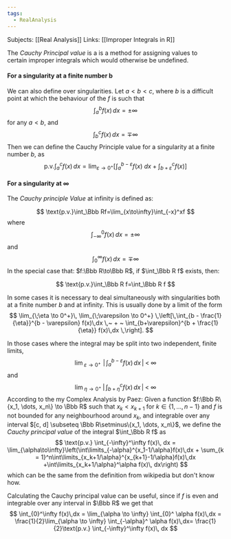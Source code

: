 ```yaml
---
tags:
  - RealAnalysis
---
```

Subjects: [[Real Analysis]]
Links: [[Improper Integrals in R]]

The *Cauchy Principal value* is a is a method for assigning values to certain improper integrals which would otherwise be undefined.
#### For a singularity at a finite number b
We can also define over singularities. Let $a < b< c$, where $b$ is a difficult point at which the behaviour of the $f$ is such that
$$
\int_a^b f(x)\, dx = \pm \infty
$$
for any $a< b$, and 
$$
\int_b^c f(x)\,dx =\mp \infty
$$
Then we can define the Cauchy Principle value for a singularity at a finite number $b$, as 
$$
\text{p.v.}\int_a^c f(x)\,dx=\lim_{\varepsilon\to 0^+} \left[\int_a^{b-\varepsilon} f(x)\ dx +\int_{b+\varepsilon}^c f(x)\right] 
$$
#### For a singularity at $\infty$

The *Cauchy principle Value* at infinity is defined as:

$$ \text{p.v.}\int_\Bbb Rf=\lim_{x\to\infty}\int_{-x}^xf $$
where 
$$
\int_{-\infty}^0 f(x)\, dx = \pm \infty
$$
and 
$$
\int_0^\infty f(x)\, dx = \mp\infty
$$In the special case that: $f:\Bbb R\to\Bbb R$, if $\int_\Bbb R f$ exists, then:

$$ \text{p.v.}\int_\Bbb R f=\int_\Bbb R f $$

In some cases it is necessary to deal simultaneously with singularities both at a finite number $b$ and at infinity. This is usually done by a limit of the form 
$$
\lim_{\;\eta \to 0^+}\, \lim_{\;\varepsilon \to 0^+} \,\left[\,\int_{b - \frac{1}{\eta}}^{b - \varepsilon} f(x)\,dx \,~ + ~ \int_{b+\varepsilon}^{b + \frac{1}{\eta}} f(x)\,dx \,\right].
$$

In those cases where the integral may be split into two independent, finite limits,
$$
\lim_{\; \varepsilon\to 0^+\;} \, \left|\,\int_a^{b-\varepsilon} f(x)\,dx \,\right|\; < \;\infty
$$
and 
$$
\lim_{\;\eta\to 0^+}\;\left|\,\int_{b+\eta}^c f(x)\,dx \,\right| \; < \; \infty
$$
According to the my Complex Analysis by Paez:
Given a function $f:\Bbb R\{x_1, \dots, x_n\} \to \Bbb R$ such that $x_k <x_{k+1}$ for $k \in\{1, \dots, n-1\}$ and $f$ is not bounded for any neighbourhood around $x_k$, and integrable over any interval $[c, d] \subseteq \Bbb R\setminus\{x_1, \dots, x_n\}$, we define the *Cauchy principal value* of the integral $\int_\Bbb R f$ as
$$
\text{p.v.} \int_{-\infty}^\infty f(x)\, dx = \lim_{\alpha\to\infty}\left(\int\limits_{-\alpha}^{x_1-1/\alpha}f(x)\,dx + \sum_{k = 1}^n\int\limits_{x_k+1/\alpha}^{x_{k+1}-1/\alpha}f(x)\,dx +\int\limits_{x_k+1/\alpha}^\alpha f(x)\, dx\right) 
$$
which can be the same from the definition from wikipedia but don't know how. 

Calculating the Cauchy principal value can be useful, since if $f$ is even and integrable over any interval in $\Bbb R$ we get that
$$
\int_{0}^\infty f(x)\,dx = \lim_{\alpha \to \infty} \int_{0}^ \alpha f(x)\,dx = \frac{1}{2}\lim_{\alpha \to \infty} \int_{-\alpha}^ \alpha f(x)\,dx= \frac{1}{2}\text{p.v.} \int_{-\infty}^\infty f(x)\, dx
$$